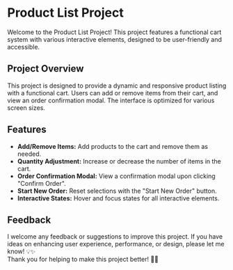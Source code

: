 # Product List Project

Welcome to the Product List Project! This project features a functional cart system with various interactive elements, designed to be user-friendly and accessible.

<h2>Project Overview</h2>
This project is designed to provide a dynamic and responsive product listing with a functional cart. Users can add or remove items from their cart, and view an order confirmation modal. The interface is optimized for various screen sizes.

<h2>Features</h2>
<ul>
  <li><b>Add/Remove Items:</b> Add products to the cart and remove them as needed.</li>
  <li><b>Quantity Adjustment:</b> Increase or decrease the number of items in the cart.</li>
  <li><b>Order Confirmation Modal:</b> View a confirmation modal upon clicking "Confirm Order".</li>
  <li><b>Start New Order:</b> Reset selections with the "Start New Order" button.</li>
  <li><b>Interactive States:</b> Hover and focus states for all interactive elements.</li>
</ul>

<h2>Feedback</h2>
I welcome any feedback or suggestions to improve this project. If you have ideas on enhancing user experience, performance, or design, please let me know!  💡✨ </br>
Thank you for helping to make this project better! 🙌😊
